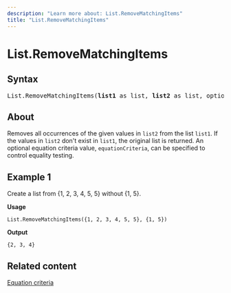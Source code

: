```yaml
---
description: "Learn more about: List.RemoveMatchingItems"
title: "List.RemoveMatchingItems"
---
```

# List.RemoveMatchingItems

## Syntax

<pre>
List.RemoveMatchingItems(<b>list1</b> as list, <b>list2</b> as list, optional <b>equationCriteria</b> as any) as list
</pre>
  
## About

Removes all occurrences of the given values in `list2` from the list `list1`. If the values in `list2` don't exist in `list1`, the original list is returned. An optional equation criteria value, `equationCriteria`, can be specified to control equality testing.

## Example 1

Create a list from {1, 2, 3, 4, 5, 5} without {1, 5}.

**Usage**

```powerquery-m
List.RemoveMatchingItems({1, 2, 3, 4, 5, 5}, {1, 5})
```

**Output**

`{2, 3, 4}`

## Related content

[Equation criteria](list-functions.md#equation-criteria)
